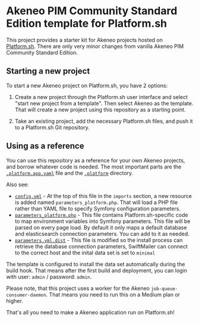 Akeneo PIM Community Standard Edition template for Platform.sh
=====================================

This project provides a starter kit for Akeneo projects hosted on [Platform.sh](http://platform.sh).  There are only very minor changes from vanilla Akeneo PIM Community Standard Edition.

## Starting a new project

To start a new Akeneo project on Platform.sh, you have 2 options:

1. Create a new project through the Platform.sh user interface and select "start new project from a template".  Then select Akeneo as the template. That will create a new project using this repository as a starting point.

2. Take an existing project, add the necessary Platform.sh files, and push it to a Platform.sh Git repository.

## Using as a reference

You can use this repository as a reference for your own Akeneo projects, and borrow whatever code is needed.  The most important parts are the [`.platform.app.yaml`](/.platform.app.yaml) file and the [`.platform`](/.platform) directory.


Also see:

* [`config.yml`](/app/config/config.yml) - At the top of this file in the `imports` section, a new resource is added named `parameters_platform.php`.  That will load a PHP file rather than YAML file to specify Symfony configuration parameters.
* [`parameters_platform.php`](/app/config/parameters_platform.php) - This file contains Platform.sh-specific code to map environment variables into Symfony parameters. This file will be parsed on every page load. By default it only maps a default database and elasticsearch connection parameters. You can add to it as needed.
* [`parameters.yml.dist`](/app/config/parameters.yml.dist) - This file is modified so the install process can retrieve the database connection parameters, SwiftMailer can connect to the correct host and the inital data set is set to `minimal`

The template is configured to install the data set automatically during the build hook. That means after the first build and deployment, you can login with user: `admin` / password: `admin`.

Please note, that this project uses a worker for the Akeneo `job-queue-consumer-daemon`. That means you need to run this on a Medium plan or higher.

That's all you need to make a Akeneo application run on Platform.sh!
